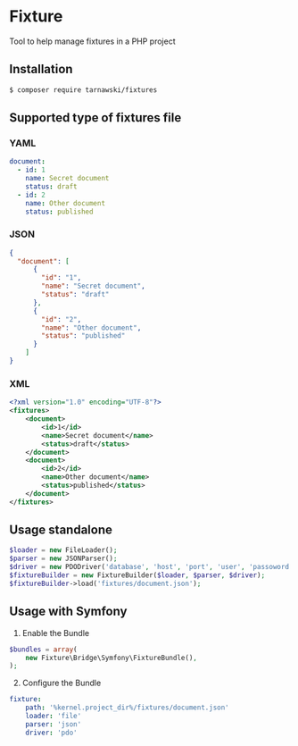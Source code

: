# Fixture
Tool to help manage fixtures in a PHP project

## Installation
```bash
$ composer require tarnawski/fixtures
```

## Supported type of fixtures file
### YAML
```yaml
document:
  - id: 1
    name: Secret document
    status: draft
  - id: 2
    name: Other document
    status: published
```

### JSON
```json
{
  "document": [
      {
        "id": "1",
        "name": "Secret document",
        "status": "draft"
      },
      {
        "id": "2",
        "name": "Other document",
        "status": "published"
      }
    ]
}
```

### XML
```xml
<?xml version="1.0" encoding="UTF-8"?>
<fixtures>
    <document>
        <id>1</id>
        <name>Secret document</name>
        <status>draft</status>
    </document>
    <document>
        <id>2</id>
        <name>Other document</name>
        <status>published</status>
    </document>
</fixtures>
```

## Usage standalone
```php
$loader = new FileLoader();
$parser = new JSONParser();
$driver = new PDODriver('database', 'host', 'port', 'user', 'passoword');
$fixtureBuilder = new FixtureBuilder($loader, $parser, $driver);
$fixtureBuilder->load('fixtures/document.json');
```

## Usage with Symfony
1. Enable the Bundle
```php
$bundles = array(
    new Fixture\Bridge\Symfony\FixtureBundle(),
);

```
2. Configure the Bundle
```yaml
fixture:
    path: '%kernel.project_dir%/fixtures/document.json'
    loader: 'file'
    parser: 'json'
    driver: 'pdo'
```